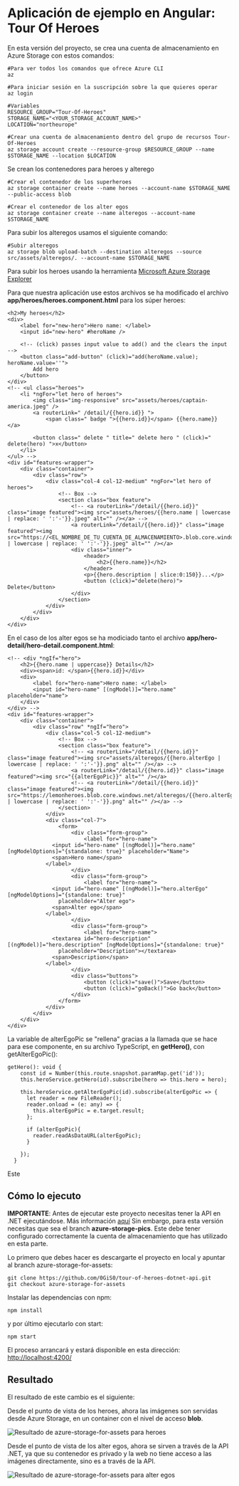 # Aplicación de ejemplo en Angular: Tour Of Heroes

En esta versión del proyecto, se crea una cuenta de almacenamiento en Azure Storage con estos comandos:

```
#Para ver todos los comandos que ofrece Azure CLI
az

#Para iniciar sesión en la suscripción sobre la que quieres operar
az login

#Variables
RESOURCE_GROUP="Tour-Of-Heroes"
STORAGE_NAME="<YOUR_STORAGE_ACCOUNT_NAME>"
LOCATION="northeurope"

#Crear una cuenta de almacenamiento dentro del grupo de recursos Tour-Of-Heroes
az storage account create --resource-group $RESOURCE_GROUP --name $STORAGE_NAME --location $LOCATION 
```

Se crean los contenedores para heroes y alterego

```
#Crear el contenedor de los superheroes
az storage container create --name heroes --account-name $STORAGE_NAME --public-access blob

#Crear el contenedor de los alter egos
az storage container create --name alteregos --account-name $STORAGE_NAME
```

Para subir los alteregos usamos el siguiente comando:

```
#Subir alteregos
az storage blob upload-batch --destination alteregos --source src/assets/alteregos/. --account-name $STORAGE_NAME
```

Para subir los heroes usando la herramienta [Microsoft Azure Storage Explorer](https://azure.microsoft.com/es-es/features/storage-explorer/)

Para que nuestra aplicación use estos archivos se ha modificado el archivo **app/heroes/heroes.component.html** para los súper heroes:

```
<h2>My heroes</h2>
<div>
    <label for="new-hero">Hero name: </label>
    <input id="new-hero" #heroName />

    <!-- (click) passes input value to add() and the clears the input -->
    <button class="add-button" (click)="add(heroName.value); heroName.value=''">
        Add hero
    </button>
</div>
<!-- <ul class="heroes">
    <li *ngFor="let hero of heroes">
        <img class="img-responsive" src="assets/heroes/captain-america.jpeg" />
        <a routerLink=" /detail/{{hero.id}} ">
            <span class=" badge ">{{hero.id}}</span> {{hero.name}} </a>

        <button class=" delete " title=" delete hero " (click)=" delete(hero) ">x</button>
    </li>
</ul> -->
<div id="features-wrapper">
    <div class="container">
        <div class="row">
            <div class="col-4 col-12-medium" *ngFor="let hero of heroes">
                <!-- Box -->
                <section class="box feature">
                    <!-- <a routerLink="/detail/{{hero.id}}" class="image featured"><img src="assets/heroes/{{hero.name | lowercase | replace: ' ':'-'}}.jpeg" alt="" /></a> -->
                    <a routerLink="/detail/{{hero.id}}" class="image featured"><img src="https://<EL_NOMBRE_DE_TU_CUENTA_DE_ALMACENAMIENTO>.blob.core.windows.net/heroes/{{hero.name | lowercase | replace: ' ':'-'}}.jpeg" alt="" /></a>
                    <div class="inner">
                        <header>
                            <h2>{{hero.name}}</h2>
                        </header>
                        <p>{{hero.description | slice:0:150}}...</p>
                        <button (click)="delete(hero)"> Delete</button>
                    </div>
                </section>
            </div>
        </div>
    </div>
</div>
```
En el caso de los alter egos se ha modiciado tanto el archivo **app/hero-detail/hero-detail.component.html**: 

```
<!-- <div *ngIf="hero">
    <h2>{{hero.name | uppercase}} Details</h2>
    <div><span>id: </span>{{hero.id}}</div>
    <div>
        <label for="hero-name">Hero name: </label>
        <input id="hero-name" [(ngModel)]="hero.name" placeholder="name">
    </div>
</div> -->
<div id="features-wrapper">
    <div class="container">
        <div class="row" *ngIf="hero">
            <div class="col-5 col-12-medium">
                <!-- Box -->
                <section class="box feature">
                    <!-- <a routerLink="/detail/{{hero.id}}" class="image featured"><img src="assets/alteregos/{{hero.alterEgo | lowercase | replace: ' ':'-'}}.png" alt="" /></a> -->
                    <a routerLink="/detail/{{hero.id}}" class="image featured"><img src="{{alterEgoPic}}" alt="" /></a>
                    <!-- <a routerLink="/detail/{{hero.id}}" class="image featured"><img src="https://lemonheroes.blob.core.windows.net/alteregos/{{hero.alterEgo | lowercase | replace: ' ':'-'}}.png" alt="" /></a> -->
                </section>
            </div>
            <div class="col-7">
                <form>
                    <div class="form-group">
                        <label for="hero-name">
              <input id="hero-name" [(ngModel)]="hero.name" [ngModelOptions]="{standalone: true}" placeholder="Name">
              <span>Hero name</span>
            </label>
                    </div>
                    <div class="form-group">
                        <label for="hero-name">
              <input id="hero-name" [(ngModel)]="hero.alterEgo" [ngModelOptions]="{standalone: true}"
                placeholder="Alter ego">
              <span>Alter ego</span>
            </label>
                    </div>
                    <div class="form-group">
                        <label for="hero-name">
              <textarea id="hero-description" [(ngModel)]="hero.description" [ngModelOptions]="{standalone: true}"
                placeholder="Description"></textarea>
              <span>Description</span>
            </label>
                    </div>
                    <div class="buttons">
                        <button (click)="save()">Save</button>
                        <button (click)="goBack()">Go back</button>
                    </div>
                </form>
            </div>
        </div>
    </div>
</div> 
```
La variable de alterEgoPic se "rellena" gracias a la llamada que se hace para ese componente, en su archivo TypeScript, en **getHero()**, con getAlterEgoPic():

```
getHero(): void {
    const id = Number(this.route.snapshot.paramMap.get('id'));
    this.heroService.getHero(id).subscribe(hero => this.hero = hero);
    
    this.heroService.getAlterEgoPic(id).subscribe(alterEgoPic => {
      let reader = new FileReader();
      reader.onload = (e: any) => {
        this.alterEgoPic = e.target.result;
      };
      
      if (alterEgoPic){
        reader.readAsDataURL(alterEgoPic);
      }
      
    });
  }
```

Este 

## Cómo lo ejecuto

**IMPORTANTE**: Antes de ejecutar este proyecto necesitas tener la API en .NET ejecutándose. Más información [aquí](https://github.com/0GiS0/tour-of-heroes-dotnet-api) Sin embargo, para esta versión necesitas que sea el branch **azure-storage-pics**. Este debe tener configurado correctamente la cuenta de almacenamiento que has utilizado en esta parte.

Lo primero que debes hacer es descargarte el proyecto en local y apuntar al branch azure-storage-for-assets:

```
git clone https://github.com/0GiS0/tour-of-heroes-dotnet-api.git
git checkout azure-storage-for-assets
```

Instalar las dependencias con npm:

```
npm install
```

y por último ejecutarlo con start:

```
npm start
```

El proceso arrancará y estará disponible en esta dirección: [http://localhost:4200/](http://localhost:4200/)

## Resultado

El resultado de este cambio es el siguiente:

Desde el punto de vista de los heroes, ahora las imágenes son servidas desde Azure Storage, en un container con el nivel de acceso **blob**.

![Resultado de azure-storage-for-assets para heroes](images/azure-storage-for-assets-heroes-resultado.png)

Desde el punto de vista de los alter egos, ahora se sirven a través de la API .NET, ya que su contenedor es privado y la web no tiene acceso a las imágenes directamente, sino es a través de la API.

![Resultado de azure-storage-for-assets para alter egos](images/azure-storage-for-assets-alteregos-resultado.png)
